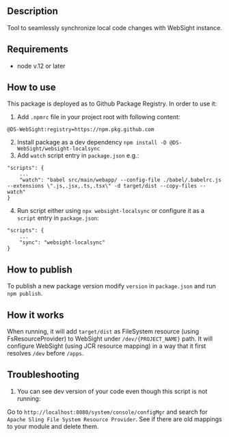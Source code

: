 ## Description

Tool to seamlessly synchronize local code changes with WebSight instance. 

## Requirements 
- node v.12 or later

## How to use
This package is deployed as to Github Package Registry. In order to use it:
1. Add `.npmrc` file in your project root with following content:
```
@DS-WebSight:registry=https://npm.pkg.github.com
```
2. Install package as a dev dependency `npm install -D @DS-WebSight/websight-localsync`
3. Add `watch` script entry in `package.json` e.g.:
```
"scripts": {
    ...
    "watch": "babel src/main/webapp/ --config-file ./babel/.babelrc.js --extensions \".js,.jsx,.ts,.tsx\" -d target/dist --copy-files --watch"
}
```
4. Run script either using `npx websight-localsync` or configure it as a `script` entry in `package.json`:
```
"scripts": {
    ...
    "sync": "websight-localsync"
}
```

## How to publish
To publish a new package version modify `version` in `package.json` and run `npm publish`.

## How it works
When running, it will add `target/dist` as FileSystem resource (using FsResourceProvider) to WebSight under `/dev/{PROJECT_NAME}` path. 
It will configure WebSight (using JCR resource mapping) in a way that it first resolves `/dev` before `/apps`.

## Troubleshooting
1. You can see dev version of your code even though this script is not running:

Go to `http://localhost:8080/system/console/configMgr` and search for `Apache Sling File System Resource Provider`. See if there are old mappings to your module and delete them.

